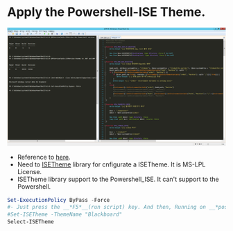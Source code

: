 # Apply the Powershell-ISE Theme.
![](https://raw.githubusercontent.com/ur0n2/dotfiles-for-windows/master/posh_monokai.png)

- Reference to [here](http://lifeinpowershell.blogspot.kr/2014/03/powershell-ise-color-themes.html).
- Need to [ISETheme](https://gallery.technet.microsoft.com/ISE-Color-Theme-Cmdlets-24905f9e) library for cnfigurate a ISETheme. It is MS-LPL License.
- ISETheme library support to the Powershell_ISE. It can't support to the Powershell.
```powershell
Set-ExecutionPolicy ByPass -Force
#- Just press the __*F5*__(run script) key. And then, Running on __*posh_ise_set_theme.ps1*__ by setup.ps1
#Set-ISETheme -ThemeName "Blackboard"
Select-ISETheme
```